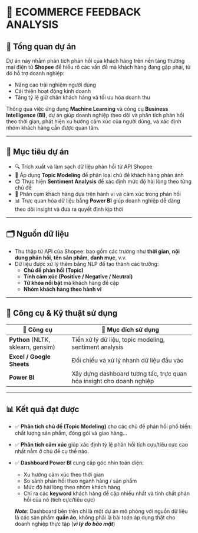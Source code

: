 # 📝 **ECOMMERCE FEEDBACK ANALYSIS**

## 📌 **Tổng quan dự án**

Dự án này nhằm phân tích phản hồi của khách hàng trên nền tảng thương mại điện tử **Shopee** để hiểu rõ các vấn đề mà khách hàng đang gặp phải, từ đó hỗ trợ doanh nghiệp:
- Nâng cao trải nghiệm người dùng
- Cải thiện hoạt động kinh doanh
- Tăng tỷ lệ giữ chân khách hàng và tối ưu hóa doanh thu

Thông qua việc ứng dụng **Machine Learning** và công cụ **Business Intelligence (BI)**, dự án giúp doanh nghiệp theo dõi và phân tích phản hồi theo thời gian, phát hiện xu hướng cảm xúc của người dùng, và xác định nhóm khách hàng cần được quan tâm.

---

## 🧠 **Mục tiêu dự án**

- 🔍 Trích xuất và làm sạch dữ liệu phản hồi từ API Shopee
- 🧠 Áp dụng **Topic Modeling** để phân loại chủ đề khách hàng phản ánh
- 😊 Thực hiện **Sentiment Analysis** để xác định mức độ hài lòng theo từng chủ đề
- 🧩 Phân cụm khách hàng dựa trên hành vi và cảm xúc trong phản hồi
- 📊 Trực quan hóa dữ liệu bằng **Power BI** giúp doanh nghiệp dễ dàng theo dõi insight và đưa ra quyết định kịp thời

---

## 🗂️ **Nguồn dữ liệu**

- Thu thập từ API của Shopee: bao gồm các trường như **thời gian**, **nội dung phản hồi**, **tên sản phẩm**, **danh mục**, v.v.
- Dữ liệu được xử lý thêm bằng NLP để tạo thành các trường:
  - **Chủ đề phản hồi (Topic)**
  - **Tính cảm xúc (Positive / Negative / Neutral)**
  - **Từ khóa nổi bật** mà khách hàng đề cập
  - **Nhóm khách hàng theo hành vi**

---

## 🔧 **Công cụ & Kỹ thuật sử dụng**

| 🧰 Công cụ | 📌 Mục đích sử dụng |
|-----------|----------------------|
| **Python** (NLTK, sklearn, gensim) | Tiền xử lý dữ liệu, topic modeling, sentiment analysis |
| **Excel / Google Sheets** | Đối chiếu và xử lý nhanh dữ liệu đầu vào |
| **Power BI** | Xây dựng dashboard tương tác, trực quan hóa insight cho doanh nghiệp |

---

## 📊 **Kết quả đạt được**

- ✅ **Phân tích chủ đề (Topic Modeling)** cho các chủ đề phản hồi phổ biến: chất lượng sản phẩm, đóng gói và giao hàng...
- ✅ **Phân tích cảm xúc** giúp xác định tỷ lệ phản hồi tích cựu/tiêu cực cao nhất nằm ở chủ đề cụ thể nào.
- ✅ **Dashboard Power BI** cung cấp góc nhìn toàn diện:
  - Xu hướng cảm xúc theo thời gian
  - So sánh phản hồi theo ngành hàng / sản phẩm
  - Mức độ hài lòng theo nhóm khách hàng
  - Chỉ ra các **keyword** khách hàng đề cập nhiều nhất và tính chất phản hồi của nó (tích cực/tiêu cực)
 
  ***Note***: Dashboard bên trên chỉ là một dự án mô phỏng với nguồn dữ liệu là các sản phẩm **quần áo**, không phải là bài toán áp dụng thật cho doanh nghiệp thực tập (***vì lý do bảo mật***)
